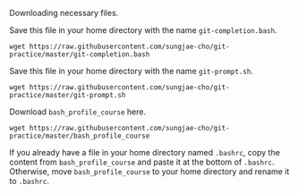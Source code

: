 Downloading necessary files.

Save this file in your home directory with the name `git-completion.bash`.
```
wget https://raw.githubusercontent.com/sungjae-cho/git-practice/master/git-completion.bash
```

Save this file in your home directory with the name `git-prompt.sh`.
```
wget https://raw.githubusercontent.com/sungjae-cho/git-practice/master/git-prompt.sh
```

Download `bash_profile_course` here.
```
wget https://raw.githubusercontent.com/sungjae-cho/git-practice/master/bash_profile_course
```

If you already have a file in your home directory named `.bashrc`, copy the content from `bash_profile_course` and paste it at the bottom of `.bashrc`. 
Otherwise, move `bash_profile_course` to your home directory and rename it to `.bashrc`. 
